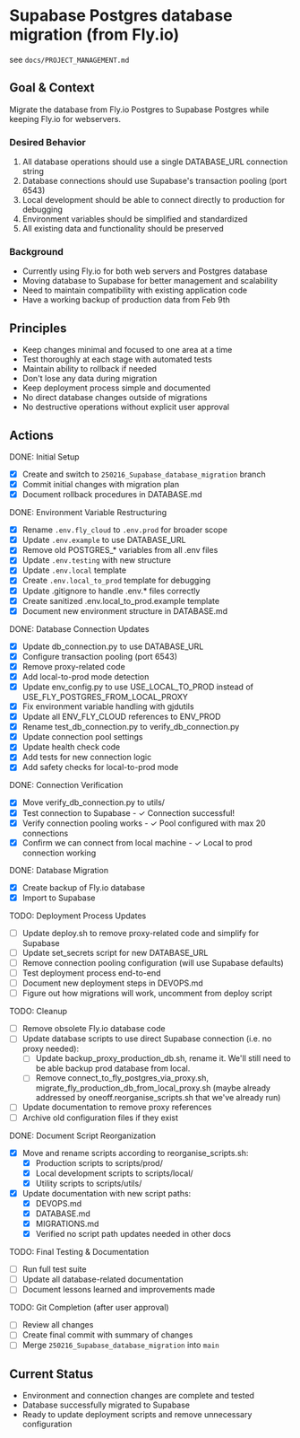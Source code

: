 # Supabase Postgres database migration (from Fly.io)

see `docs/PROJECT_MANAGEMENT.md`

## Goal & Context
Migrate the database from Fly.io Postgres to Supabase Postgres while keeping Fly.io for webservers.

### Desired Behavior
1. All database operations should use a single DATABASE_URL connection string
2. Database connections should use Supabase's transaction pooling (port 6543)
3. Local development should be able to connect directly to production for debugging
4. Environment variables should be simplified and standardized
5. All existing data and functionality should be preserved

### Background
- Currently using Fly.io for both web servers and Postgres database
- Moving database to Supabase for better management and scalability
- Need to maintain compatibility with existing application code
- Have a working backup of production data from Feb 9th

## Principles
- Keep changes minimal and focused to one area at a time
- Test thoroughly at each stage with automated tests
- Maintain ability to rollback if needed
- Don't lose any data during migration
- Keep deployment process simple and documented
- No direct database changes outside of migrations
- No destructive operations without explicit user approval

## Actions

DONE: Initial Setup
- [x] Create and switch to `250216_Supabase_database_migration` branch
- [x] Commit initial changes with migration plan
- [x] Document rollback procedures in DATABASE.md

DONE: Environment Variable Restructuring
- [x] Rename `.env.fly_cloud` to `.env.prod` for broader scope
- [x] Update `.env.example` to use DATABASE_URL
- [x] Remove old POSTGRES_* variables from all .env files
- [x] Update `.env.testing` with new structure
- [x] Update `.env.local` template
- [x] Create `.env.local_to_prod` template for debugging
- [x] Update .gitignore to handle .env.* files correctly
- [x] Create sanitized .env.local_to_prod.example template
- [x] Document new environment structure in DATABASE.md

DONE: Database Connection Updates
- [x] Update db_connection.py to use DATABASE_URL
- [x] Configure transaction pooling (port 6543)
- [x] Remove proxy-related code
- [x] Add local-to-prod mode detection
- [x] Update env_config.py to use USE_LOCAL_TO_PROD instead of USE_FLY_POSTGRES_FROM_LOCAL_PROXY
- [x] Fix environment variable handling with gjdutils
- [x] Update all ENV_FLY_CLOUD references to ENV_PROD
- [x] Rename test_db_connection.py to verify_db_connection.py
- [x] Update connection pool settings
- [x] Update health check code
- [x] Add tests for new connection logic
- [x] Add safety checks for local-to-prod mode

DONE: Connection Verification
- [x] Move verify_db_connection.py to utils/
- [x] Test connection to Supabase - ✓ Connection successful!
- [x] Verify connection pooling works - ✓ Pool configured with max 20 connections
- [x] Confirm we can connect from local machine - ✓ Local to prod connection working

DONE: Database Migration
- [x] Create backup of Fly.io database
- [x] Import to Supabase

TODO: Deployment Process Updates
- [ ] Update deploy.sh to remove proxy-related code and simplify for Supabase
- [ ] Update set_secrets script for new DATABASE_URL
- [ ] Remove connection pooling configuration (will use Supabase defaults)
- [ ] Test deployment process end-to-end
- [ ] Document new deployment steps in DEVOPS.md
- [ ] Figure out how migrations will work, uncomment from deploy script

TODO: Cleanup
- [ ] Remove obsolete Fly.io database code
- [ ] Update database scripts to use direct Supabase connection (i.e. no proxy needed):
  - [ ] Update backup_proxy_production_db.sh, rename it. We'll still need to be able backup prod database from local.
  - [ ] Remove connect_to_fly_postgres_via_proxy.sh, migrate_fly_production_db_from_local_proxy.sh (maybe already addressed by oneoff.reorganise_scripts.sh that we've already run)
- [ ] Update documentation to remove proxy references
- [ ] Archive old configuration files if they exist

DONE: Document Script Reorganization
- [x] Move and rename scripts according to reorganise_scripts.sh:
  - [x] Production scripts to scripts/prod/
  - [x] Local development scripts to scripts/local/
  - [x] Utility scripts to scripts/utils/
- [x] Update documentation with new script paths:
  - [x] DEVOPS.md
  - [x] DATABASE.md
  - [x] MIGRATIONS.md
  - [x] Verified no script path updates needed in other docs

TODO: Final Testing & Documentation
- [ ] Run full test suite
- [ ] Update all database-related documentation
- [ ] Document lessons learned and improvements made

TODO: Git Completion (after user approval)
- [ ] Review all changes
- [ ] Create final commit with summary of changes
- [ ] Merge `250216_Supabase_database_migration` into `main`

## Current Status
- Environment and connection changes are complete and tested
- Database successfully migrated to Supabase
- Ready to update deployment scripts and remove unnecessary configuration


